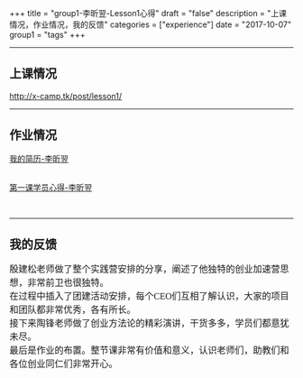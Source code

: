 +++
title = "group1-李昕翌-Lesson1心得"
draft = "false"
description = "上课情况，作业情况，我的反馈"
categories = ["experience"]
date = "2017-10-07"
group1 = "tags"
+++

---
## __上课情况__
<p><a href="http://x-camp.tk/post/lesson1/">http://x-camp.tk/post/lesson1/</a></p>

---
## __作业情况__

<a href="http://x-camp.tk/post/group1/group1-lixinyi-resume/">我的简历-李昕翌</a></p>
<p><a style="cursor:hand;" target="_blank" </br></br>
<a href="http://x-camp.tk/post/group1/group1-lixinyi-experience/">第一课学员心得-李昕翌</a>
</p> </br>

---

## __我的反馈__

<font face="微软雅黑" size="3">
殷建松老师做了整个实践营安排的分享，阐述了他独特的创业加速营思想，非常前卫也很独特。</br>
在过程中插入了团建活动安排，每个CEO们互相了解认识，大家的项目和团队都非常优秀，各有所长。</br>
接下来陶锋老师做了创业方法论的精彩演讲，干货多多，学员们都意犹未尽。</br>
最后是作业的布置。整节课非常有价值和意义，认识老师们，助教们和各位创业同仁们非常开心。</font></p>
